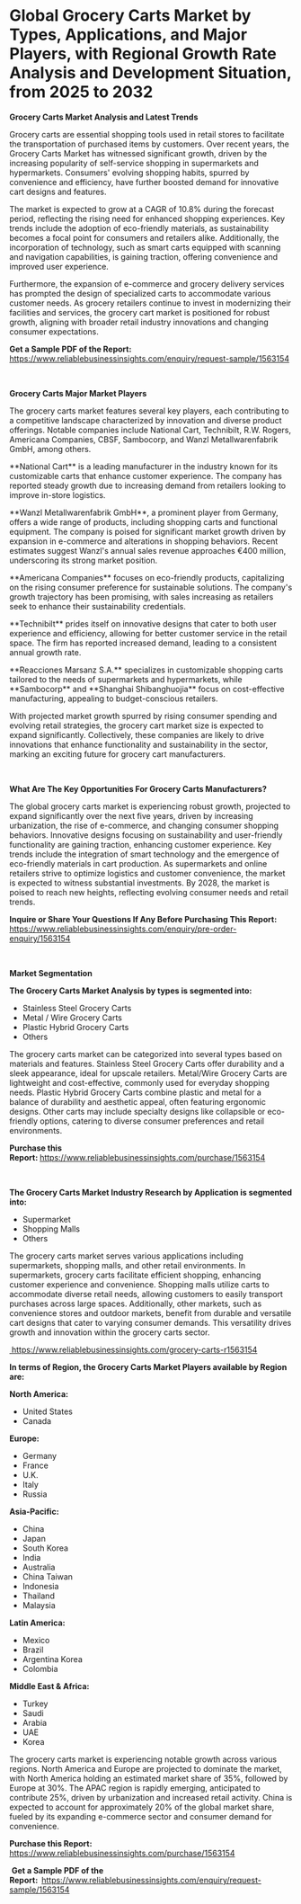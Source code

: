 <p><h1>Global Grocery Carts Market by Types, Applications, and Major Players, with Regional Growth Rate Analysis and Development Situation, from 2025 to 2032</h1></p><p><strong>Grocery Carts Market Analysis and Latest Trends</strong></p>
<p><p>Grocery carts are essential shopping tools used in retail stores to facilitate the transportation of purchased items by customers. Over recent years, the Grocery Carts Market has witnessed significant growth, driven by the increasing popularity of self-service shopping in supermarkets and hypermarkets. Consumers' evolving shopping habits, spurred by convenience and efficiency, have further boosted demand for innovative cart designs and features. </p><p>The market is expected to grow at a CAGR of 10.8% during the forecast period, reflecting the rising need for enhanced shopping experiences. Key trends include the adoption of eco-friendly materials, as sustainability becomes a focal point for consumers and retailers alike. Additionally, the incorporation of technology, such as smart carts equipped with scanning and navigation capabilities, is gaining traction, offering convenience and improved user experience.</p><p>Furthermore, the expansion of e-commerce and grocery delivery services has prompted the design of specialized carts to accommodate various customer needs. As grocery retailers continue to invest in modernizing their facilities and services, the grocery cart market is positioned for robust growth, aligning with broader retail industry innovations and changing consumer expectations.</p></p>
<p><strong>Get a Sample PDF of the Report:&nbsp;</strong> <a href="https://www.reliablebusinessinsights.com/enquiry/request-sample/1563154?utm_campaign=118&utm_medium=2&utm_source=Github&utm_content=ia&utm_term=15042025&utm_id=grocery-carts">https://www.reliablebusinessinsights.com/enquiry/request-sample/1563154</a></p>
<p>&nbsp;</p>
<p><strong>Grocery Carts Major Market Players</strong></p>
<p><p>The grocery carts market features several key players, each contributing to a competitive landscape characterized by innovation and diverse product offerings. Notable companies include National Cart, Technibilt, R.W. Rogers, Americana Companies, CBSF, Sambocorp, and Wanzl Metallwarenfabrik GmbH, among others.</p><p>**National Cart** is a leading manufacturer in the industry known for its customizable carts that enhance customer experience. The company has reported steady growth due to increasing demand from retailers looking to improve in-store logistics. </p><p>**Wanzl Metallwarenfabrik GmbH**, a prominent player from Germany, offers a wide range of products, including shopping carts and functional equipment. The company is poised for significant market growth driven by expansion in e-commerce and alterations in shopping behaviors. Recent estimates suggest Wanzl's annual sales revenue approaches €400 million, underscoring its strong market position.</p><p>**Americana Companies** focuses on eco-friendly products, capitalizing on the rising consumer preference for sustainable solutions. The company's growth trajectory has been promising, with sales increasing as retailers seek to enhance their sustainability credentials.</p><p>**Technibilt** prides itself on innovative designs that cater to both user experience and efficiency, allowing for better customer service in the retail space. The firm has reported increased demand, leading to a consistent annual growth rate.</p><p>**Reacciones Marsanz S.A.** specializes in customizable shopping carts tailored to the needs of supermarkets and hypermarkets, while **Sambocorp** and **Shanghai Shibanghuojia** focus on cost-effective manufacturing, appealing to budget-conscious retailers. </p><p>With projected market growth spurred by rising consumer spending and evolving retail strategies, the grocery cart market size is expected to expand significantly. Collectively, these companies are likely to drive innovations that enhance functionality and sustainability in the sector, marking an exciting future for grocery cart manufacturers.</p></p>
<p>&nbsp;</p>
<p><strong>What Are The Key Opportunities For Grocery Carts Manufacturers?</strong></p>
<p><p>The global grocery carts market is experiencing robust growth, projected to expand significantly over the next five years, driven by increasing urbanization, the rise of e-commerce, and changing consumer shopping behaviors. Innovative designs focusing on sustainability and user-friendly functionality are gaining traction, enhancing customer experience. Key trends include the integration of smart technology and the emergence of eco-friendly materials in cart production. As supermarkets and online retailers strive to optimize logistics and customer convenience, the market is expected to witness substantial investments. By 2028, the market is poised to reach new heights, reflecting evolving consumer needs and retail trends.</p></p>
<p><strong>Inquire or Share Your Questions If Any Before Purchasing This Report:</strong> <a href="https://www.reliablebusinessinsights.com/enquiry/pre-order-enquiry/1563154?utm_campaign=118&utm_medium=2&utm_source=Github&utm_content=ia&utm_term=15042025&utm_id=grocery-carts">https://www.reliablebusinessinsights.com/enquiry/pre-order-enquiry/1563154</a></p>
<p>&nbsp;</p>
<p><strong>Market Segmentation</strong></p>
<p><strong>The Grocery Carts Market Analysis by types is segmented into:</strong></p>
<p><ul><li>Stainless Steel Grocery Carts</li><li>Metal / Wire Grocery Carts</li><li>Plastic Hybrid Grocery Carts</li><li>Others</li></ul></p>
<p><p>The grocery carts market can be categorized into several types based on materials and features. Stainless Steel Grocery Carts offer durability and a sleek appearance, ideal for upscale retailers. Metal/Wire Grocery Carts are lightweight and cost-effective, commonly used for everyday shopping needs. Plastic Hybrid Grocery Carts combine plastic and metal for a balance of durability and aesthetic appeal, often featuring ergonomic designs. Other carts may include specialty designs like collapsible or eco-friendly options, catering to diverse consumer preferences and retail environments.</p></p>
<p><strong>Purchase this Report:&nbsp;</strong><a href="https://www.reliablebusinessinsights.com/purchase/1563154?utm_campaign=118&utm_medium=2&utm_source=Github&utm_content=ia&utm_term=15042025&utm_id=grocery-carts">https://www.reliablebusinessinsights.com/purchase/1563154</a></p>
<p>&nbsp;</p>
<p><strong>The Grocery Carts Market Industry Research by Application is segmented into:</strong></p>
<p><ul><li>Supermarket</li><li>Shopping Malls</li><li>Others</li></ul></p>
<p><p>The grocery carts market serves various applications including supermarkets, shopping malls, and other retail environments. In supermarkets, grocery carts facilitate efficient shopping, enhancing customer experience and convenience. Shopping malls utilize carts to accommodate diverse retail needs, allowing customers to easily transport purchases across large spaces. Additionally, other markets, such as convenience stores and outdoor markets, benefit from durable and versatile cart designs that cater to varying consumer demands. This versatility drives growth and innovation within the grocery carts sector.</p></p>
<p><a href="https://www.reliablebusinessinsights.com/grocery-carts-r1563154?utm_campaign=118&utm_medium=2&utm_source=Github&utm_content=ia&utm_term=15042025&utm_id=grocery-carts">&nbsp;https://www.reliablebusinessinsights.com/grocery-carts-r1563154</a></p>
<p><strong>In terms of Region, the Grocery Carts Market Players available by Region are:</strong></p>
<p>
    <p> <strong> North America: </strong>
        <ul>
            <li>United States</li>
            <li>Canada</li>
        </ul>
        </p> 
    <p> <strong> Europe: </strong>
        <ul>
            <li>Germany</li>
            <li>France</li>
            <li>U.K.</li>
            <li>Italy</li>
            <li>Russia</li>
        </ul>
        </p> 
    <p> <strong> Asia-Pacific: </strong>
        <ul>
            <li>China</li>
            <li>Japan</li>
            <li>South Korea</li>
            <li>India</li>
            <li>Australia</li>
            <li>China Taiwan</li>
            <li>Indonesia</li>
            <li>Thailand</li>
            <li>Malaysia</li>
        </ul>
        </p> 
    <p> <strong> Latin America: </strong>
        <ul>
            <li>Mexico</li>
            <li>Brazil</li>
            <li>Argentina Korea</li>
            <li>Colombia</li>
        </ul>
        </p> 
    <p> <strong> Middle East & Africa: </strong>
        <ul>
            <li>Turkey</li>
            <li>Saudi</li>
            <li>Arabia</li>
            <li>UAE</li>
            <li>Korea</li>
        </ul>
    </p>
    </p>
<p><p>The grocery carts market is experiencing notable growth across various regions. North America and Europe are projected to dominate the market, with North America holding an estimated market share of 35%, followed by Europe at 30%. The APAC region is rapidly emerging, anticipated to contribute 25%, driven by urbanization and increased retail activity. China is expected to account for approximately 20% of the global market share, fueled by its expanding e-commerce sector and consumer demand for convenience.</p></p>
<p><strong>Purchase this Report: </strong><a href="https://www.reliablebusinessinsights.com/purchase/1563154?utm_campaign=118&utm_medium=2&utm_source=Github&utm_content=ia&utm_term=15042025&utm_id=grocery-carts">https://www.reliablebusinessinsights.com/purchase/1563154</a></p>
<p>&nbsp;<strong>Get a Sample PDF of the Report:&nbsp;&nbsp;</strong><a href="https://www.reliablebusinessinsights.com/enquiry/request-sample/1563154?utm_campaign=118&utm_medium=2&utm_source=Github&utm_content=ia&utm_term=15042025&utm_id=grocery-carts">https://www.reliablebusinessinsights.com/enquiry/request-sample/1563154</a></p>
<p><strong></strong></p>
<p><p></p><p></p><p></p></p>